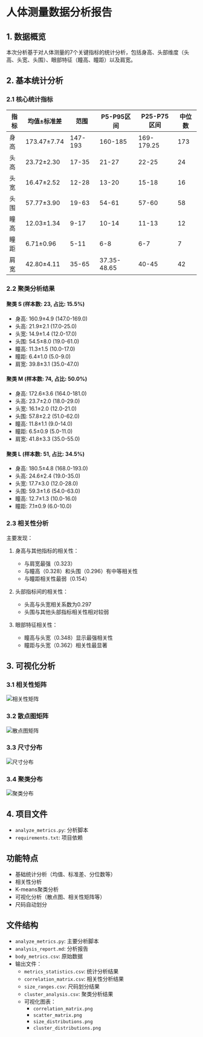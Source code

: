 # 人体测量数据分析报告

## 1. 数据概览

本次分析基于对人体测量的7个关键指标的统计分析，包括身高、头部维度（头高、头宽、头围）、眼部特征（瞳高、瞳距）以及肩宽。

## 2. 基本统计分析

### 2.1 核心统计指标

| 指标 | 均值±标准差 | 范围 | P5-P95区间 | P25-P75区间 | 中位数 |
|------|------------|------|------------|-------------|--------|
| 身高 | 173.47±7.74 | 147-193 | 160-185 | 169-179.25 | 173 |
| 头高 | 23.72±2.30 | 17-35 | 21-27 | 22-25 | 24 |
| 头宽 | 16.47±2.52 | 12-28 | 13-20 | 15-18 | 16 |
| 头围 | 57.77±3.90 | 19-63 | 54-61 | 57-60 | 58 |
| 瞳高 | 12.03±1.34 | 9-17 | 10-14 | 11-13 | 12 |
| 瞳距 | 6.71±0.96 | 5-11 | 6-8 | 6-7 | 7 |
| 肩宽 | 42.80±4.11 | 35-65 | 37.35-48.65 | 40-45 | 42 |

### 2.2 聚类分析结果

#### 聚类 S (样本数: 23, 占比: 15.5%)
- 身高: 160.9±4.9 (147.0-169.0)
- 头高: 21.9±2.1 (17.0-25.0)
- 头宽: 14.9±1.4 (12.0-17.0)
- 头围: 54.5±8.0 (19.0-61.0)
- 瞳高: 11.3±1.5 (10.0-17.0)
- 瞳距: 6.4±1.0 (5.0-9.0)
- 肩宽: 39.8±3.1 (35.0-47.0)

#### 聚类 M (样本数: 74, 占比: 50.0%)
- 身高: 172.6±3.6 (164.0-181.0)
- 头高: 23.7±2.0 (18.0-29.0)
- 头宽: 16.1±2.0 (12.0-21.0)
- 头围: 57.8±2.2 (51.0-62.0)
- 瞳高: 11.8±1.1 (9.0-14.0)
- 瞳距: 6.5±0.9 (5.0-11.0)
- 肩宽: 41.8±3.3 (35.0-55.0)

#### 聚类 L (样本数: 51, 占比: 34.5%)
- 身高: 180.5±4.8 (168.0-193.0)
- 头高: 24.6±2.4 (19.0-35.0)
- 头宽: 17.7±3.0 (12.0-28.0)
- 头围: 59.3±1.6 (54.0-63.0)
- 瞳高: 12.7±1.3 (10.0-16.0)
- 瞳距: 7.1±0.9 (6.0-10.0)

### 2.3 相关性分析

主要发现：
1. 身高与其他指标的相关性：
   - 与肩宽最强（0.323）
   - 与瞳高（0.328）和头围（0.296）有中等相关性
   - 与瞳距相关性最弱（0.154）

2. 头部指标间的相关性：
   - 头高与头宽相关系数为0.297
   - 头围与其他头部指标相关性相对较弱

3. 眼部特征相关性：
   - 瞳高与头宽（0.348）显示最强相关性
   - 瞳距与头宽（0.362）相关性最显著

## 3. 可视化分析

### 3.1 相关性矩阵
![相关性矩阵](correlation_matrix.png)

### 3.2 散点图矩阵
![散点图矩阵](scatter_matrix.png)

### 3.3 尺寸分布
![尺寸分布](size_distributions.png)

### 3.4 聚类分布
![聚类分布](cluster_distributions.png)

## 4. 项目文件

- `analyze_metrics.py`: 分析脚本
- `requirements.txt`: 项目依赖

## 功能特点

- 基础统计分析（均值、标准差、分位数等）
- 相关性分析
- K-means聚类分析
- 可视化分析（散点图、相关性矩阵等）
- 尺码自动划分

## 文件结构

- `analyze_metrics.py`: 主要分析脚本
- `analysis_report.md`: 分析报告
- `body_metrics.csv`: 原始数据
- 输出文件：
  - `metrics_statistics.csv`: 统计分析结果
  - `correlation_matrix.csv`: 相关性分析结果
  - `size_ranges.csv`: 尺码划分结果
  - `cluster_analysis.csv`: 聚类分析结果
  - 可视化图表：
    - `correlation_matrix.png`
    - `scatter_matrix.png`
    - `size_distributions.png`
    - `cluster_distributions.png`
